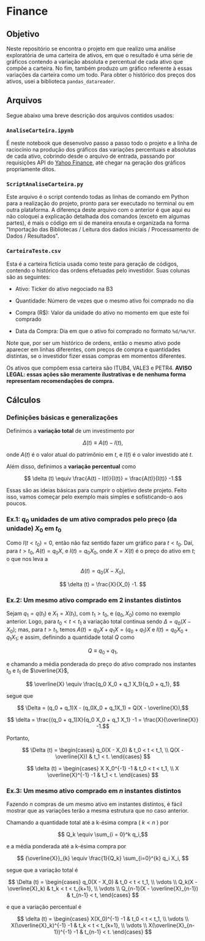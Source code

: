 # **Finance**

## **Objetivo**

Neste repositório se encontra o projeto em que realizo uma análise exploratória de uma carteira de ativos, em que o resultado é uma série de gráficos contendo a variação absoluta e percentual de cada ativo que compõe a carteira. No fim, também produzo um gráfico referente à essas variações da carteira como um todo. Para obter o histórico dos preços dos ativos, usei a biblioteca `pandas_datareader`.


## **Arquivos**

Segue abaixo uma breve descrição dos arquivos contidos usados:

### `AnaliseCarteira.ipynb`

É neste notebook que desenvolvo passo a passo todo o projeto e a linha de raciocínio na produção dos gráficos das variações percentuais e absolutas de cada ativo, cobrindo desde o arquivo de entrada, passando por requisições API do [Yahoo Finance](https://br.financas.yahoo.com/), até chegar na geração dos gráficos propriamente ditos.

### `ScriptAnaliseCarteira.py`

Este arquivo é o script contendo todas as linhas de comando em Python para a realização do projeto, pronto para ser executado no terminal ou em outra plataforma. A diferença deste arquivo com o anterior é que aqui eu não coloquei a explicação detalhada dos comandos (exceto em algumas partes), é mais o código em si de maneira enxuta e organizada na forma "Importação das Bibliotecas / Leitura dos dados iniciais / Processamento de Dados / Resultados".

### `CarteiraTeste.csv`

Esta é a carteira fictícia usada como teste para geração de códigos, contendo o histórico das ordens efetuadas pelo investidor. Suas colunas são as seguintes:

* Ativo: Ticker do ativo negociado na B3

* Quantidade: Número de vezes que o mesmo ativo foi comprado no dia

* Compra (R$): Valor da unidade do ativo no momento em que este foi comprado

* Data da Compra: Dia em que o ativo foi comprado no formato `%d/%m/%Y`.

Note que, por ser um histórico de ordens, então o mesmo ativo pode aparecer em linhas diferentes, com preços de compra e quantidades distintas, se o investidor fizer essas compras em momentos diferentes.

Os ativos que compõem essa carteira são ITUB4, VALE3 e PETR4. **AVISO LEGAL: essas ações são meramente ilustrativas e de nenhuma forma representam recomendações de compra.**

## **Cálculos**

### Definições básicas e generalizações

Definimos a **variação total** de um investimento por

$$ \Delta (t) \equiv A(t) - I(t),$$

onde $A(t)$ é o valor atual do patrimônio em $t$, e $I(t)$ é o valor investido até $t$.

Além disso, definimos a **variação percentual** como

$$ \delta (t) \equiv \frac{A(t) - I(t)}{I(t)} = \frac{A(t)}{I(t)} -1.$$

Essas são as ideias básicas para cumprir o objetivo deste projeto. Feito isso, vamos começar pelo exemplo mais simples e sofisticando-o aos poucos.

### Ex.1: $q_0$ unidades de um ativo comprados pelo preço (da unidade) $X_0$ em $t_0$

Como $I(t < t_0) = 0$, então não faz sentido fazer um gráfico para $t < t_0$. Daí, para $t > t_0$, $A(t) = q_0 X$, e $I(t) = q_0 X_0$, onde $X = X(t)$ é o preço do ativo em $t$; o que nos leva a

$$  \Delta (t) = q_0(X - X_0), $$

$$ \delta (t) = \frac{X}{X_0} -1. $$

### Ex.2: Um mesmo ativo comprado em 2 instantes distintos

Sejam $q_1 = q(t_1)$ e $X_1 = X(t_1)$, com $t_1 > t_0$, e $(q_0,X_0)$ como no exemplo anterior. Logo, para $t_0 < t < t_1$ a variação total continua sendo $\Delta = q_0(X - X_0)$; mas, para $t > t_1$, temos $A(t) = q_0X + q_1X = (q_0 + q_1)X$ e $I(t) = q_0X_0 + q_1X_1$; e assim, definindo a quantidade total $Q$ como

$$ Q \equiv q_0 + q_1,$$

e chamando a média ponderada do preço do ativo comprado nos instantes $t_0$ e $t_1$ de $\overline{X}$,

$$ \overline{X} \equiv \frac{q_0 X_0 + q_1 X_1}{q_0 + q_1}, $$

segue que

$$ \Delta = (q_0 + q_1)X - (q_0X_0 + q_1X_1)  = Q(X - \overline{X}),$$

$$ \delta = \frac{(q_0 + q_1)X}{q_0 X_0 + q_1 X_1} -1 = \frac{X}{\overline{X}} -1.$$

Portanto,

$$
\Delta (t) =
\begin{cases}
q_0(X - X_0) & t_0 < t < t_1, \\
Q(X - \overline{X}) & t_1 < t.
\end{cases}  
$$

$$
\delta (t) =
\begin{cases}
X X_0^{-1} -1 & t_0 < t < t_1, \\
X \overline{X}^{-1} -1 & t_1 < t.
\end{cases}
$$

### Ex.3: Um mesmo ativo comprado em $n$ instantes distintos

Fazendo $n$ compras de um mesmo ativo em instantes distintos, é fácil mostrar que as variações terão a mesma estrutura que no caso anterior.

Chamando a quantidade total até a k-ésima compra ( $k < n$ ) por

$$ Q_k \equiv \sum_{i = 0}^k q_i,$$

e a média ponderada até a k-ésima compra por

$$
{\overline{X}}_{k} \equiv
\frac{1}{Q_k} \sum_{i=0}^{k} q_i X_i, $$

segue que a variação total é

$$
\Delta (t) =
\begin{cases}
 q_0(X - X_0) & t_0 < t < t_1, \\
 \vdots \\
 Q_k(X - \overline{X}_k) & t_k < t < t_{k+1}, \\
 \vdots \\
 Q_{n-1}(X - \overline{X}_{n-1}) & t_{n-1} < t,
 \end{cases}
$$

e que a variação percentual é

$$
\delta (t) =
\begin{cases}
X(X_0)^{-1} -1 & t_0 < t < t_1, \\
\vdots \\
X(\overline{X}_k)^{-1} -1 & t_k < t < t_{k+1}, \\
\vdots \\
X(\overline{X}_{n-1})^{-1} -1 & t_{n-1} < t.
\end{cases}
$$
